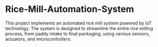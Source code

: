 # Rice-Mill-Automation-System
This project implements an automated rice mill system powered by IoT technology. The system is designed to streamline the entire rice milling process, from paddy intake to final packaging, using various sensors, actuators, and microcontrollers.
